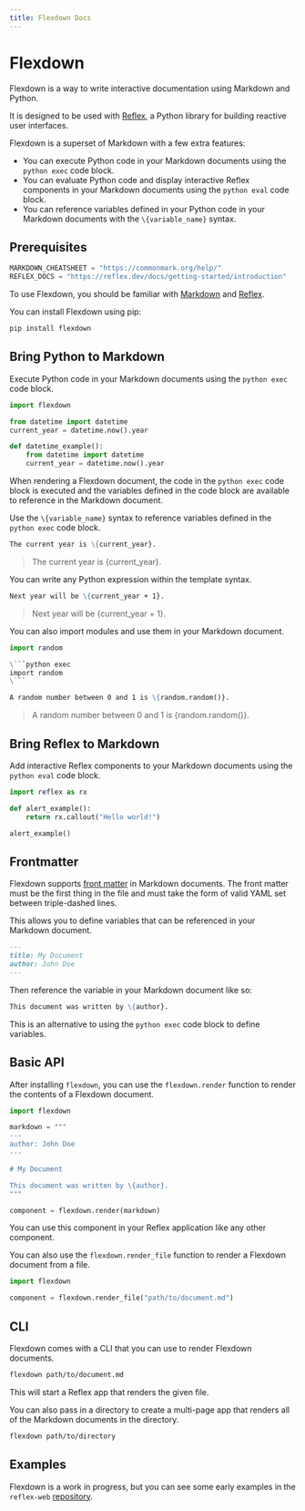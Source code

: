 ```yaml
---
title: Flexdown Docs
---
```


# Flexdown

Flexdown is a way to write interactive documentation using Markdown and Python.

It is designed to be used with [Reflex](https://reflex.dev/), a Python library for building reactive user interfaces.

Flexdown is a superset of Markdown with a few extra features: 

- You can execute Python code in your Markdown documents using the `python exec` code block.
- You can evaluate Python code and display interactive Reflex components in your Markdown documents using the `python eval` code block.
- You can reference variables defined in your Python code in your Markdown documents with the `\{variable_name}` syntax.

## Prerequisites

```python exec
MARKDOWN_CHEATSHEET = "https://commonmark.org/help/"
REFLEX_DOCS = "https://reflex.dev/docs/getting-started/introduction"
```

To use Flexdown, you should be familiar with [Markdown]({MARKDOWN_CHEATSHEET}) and [Reflex]({REFLEX_DOCS}).

You can install Flexdown using pip:

```bash
pip install flexdown
```

## Bring Python to Markdown

Execute Python code in your Markdown documents using the `python exec` code block.


```python exec
import flexdown

from datetime import datetime
current_year = datetime.now().year

def datetime_example():
    from datetime import datetime
    current_year = datetime.now().year

```

When rendering a Flexdown document, the code in the `python exec` code block is executed and the variables defined in the code block are available to reference in the Markdown document.

Use the `\{variable_name}` syntax to reference variables defined in the `python exec` code block.

```md
The current year is \{current_year}.
```

> The current year is {current_year}.

You can write any Python expression within the template syntax.

```md
Next year will be \{current_year + 1}.
```

> Next year will be {current_year + 1}.

You can also import modules and use them in your Markdown document.

```python exec
import random
```

```md
\```python exec
import random
\```
```

```md
A random number between 0 and 1 is \{random.random()}.
```

> A random number between 0 and 1 is {random.random()}.

## Bring Reflex to Markdown

Add interactive Reflex components to your Markdown documents using the `python eval` code block.

```python exec
import reflex as rx
```

```python exec
def alert_example():
    return rx.callout("Hello world!")
```
```python eval
alert_example()
```

## Frontmatter

Flexdown supports [front matter](https://jekyllrb.com/docs/front-matter/) in Markdown documents.
The front matter must be the first thing in the file and must take the form of valid YAML set between triple-dashed lines. 

This allows you to define variables that can be referenced in your Markdown document.

```md
---
title: My Document
author: John Doe
---
```

Then reference the variable in your Markdown document like so:

```md
This document was written by \{author}.
```

This is an alternative to using the `python exec` code block to define variables.

## Basic API

After installing `flexdown`, you can use the `flexdown.render` function to render the contents of a Flexdown document.

```python
import flexdown

markdown = """
---
author: John Doe
---

# My Document

This document was written by \{author}.
"""

component = flexdown.render(markdown)
```

You can use this component in your Reflex application like any other component.

You can also use the `flexdown.render_file` function to render a Flexdown document from a file.

```python
import flexdown

component = flexdown.render_file("path/to/document.md")
```

## CLI

Flexdown comes with a CLI that you can use to render Flexdown documents.

```bash
flexdown path/to/document.md
```

This will start a Reflex app that renders the given file.

You can also pass in a directory to create a multi-page app that renders all of the Markdown documents in the directory.

```bash
flexdown path/to/directory
```


## Examples

Flexdown is a work in progress, but you can see some early examples in the `reflex-web` [repository](https://github.com/reflex-dev/reflex-web/tree/main/docs).
